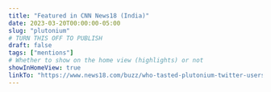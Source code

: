 ```yaml
---
title: "Featured in CNN News18 (India)"
date: 2023-03-20T00:00:00-05:00
slug: "plutonium"
# TURN THIS OFF TO PUBLISH
draft: false
tags: ["mentions"]
# Whether to show on the home view (highlights) or not
showInHomeView: true
linkTo: "https://www.news18.com/buzz/who-tasted-plutonium-twitter-users-query-on-its-candy-like-taste-debunks-intriguing-facts-7331497.html"
---
```


